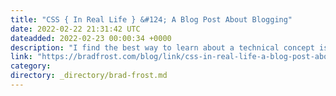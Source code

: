```yaml
---
title: "CSS { In Real Life } &#124; A Blog Post About Blogging"
date: 2022-02-22 21:31:42 UTC
dateadded: 2022-02-23 00:00:34 +0000
description: "I find the best way to learn about a technical concept is by writing about it. Often I’ll refer back to a blog post I’ve written in the past, to refresh my memory. Sometimes the act of writing itself is […]"
link: "https://bradfrost.com/blog/link/css-in-real-life-a-blog-post-about-blogging/"
category:
directory: _directory/brad-frost.md
---
```


